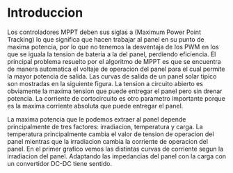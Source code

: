 # Introduccion
Los controladores MPPT deben sus siglas a (Maximum Power Point Tracking) lo que significa que hacen trabajar al panel en su punto de maxima potencia, por lo que no tenemos la desventaja de los PWM en los que se iguala la tension de bateria a la del panel, perdiendo eficiencia.
El principal problema resuelto por el algoritmo de MPPT es que se encuentra de manera automatica el voltaje de operacion del panel para el cual permite la mayor potencia de salida.
Las curvas de salida de un panel solar tipico son mostradas en la siguiente figura. La tension a circuito abierto es obviamente la maxima tension que puede entregar el panel pero sin drenar potencia. La corriente de cortocircuito es otro parametro importante porque es la maxima corriente absoluta que puede entregar el panel.

La maxima potencia que le podemos extraer al panel depende principalmente de tres factores: irradiacion, temperatura y carga. La temperatura principalmente cambia el valor de tension de operacion del panel mientras que la irradiacion cambia la corriente de operacion del panel. En el primer grafico vemos las distintas curvas de corriente segun la irradiacion del panel.
Adaptando las impedancias del panel con la carga con un convertidor DC-DC tiene sentido. 

